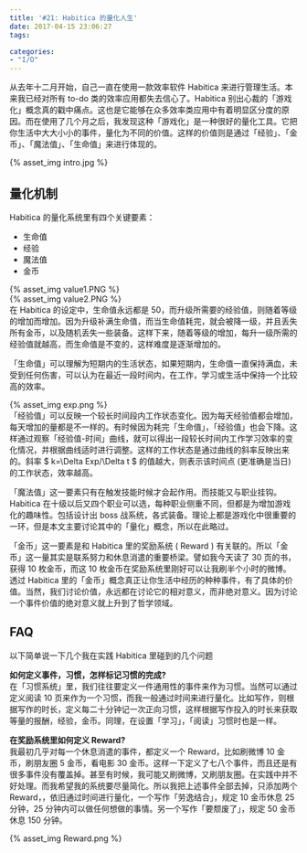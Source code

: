 ```yaml
---
title: '#21: Habitica 的量化人生'
date: 2017-04-15 23:06:27
tags: 

categories: 
- "I/O"
---
```


从去年十二月开始，自己一直在使用一款效率软件 Habitica 来进行管理生活。本来我已经对所有 to-do 类的效率应用都失去信心了。Habitica 别出心裁的「游戏化」概念真的戳中痛点。这也是它能够在众多效率类应用中有着明显区分度的原因。而在使用了几个月之后，我发现这种「游戏化」是一种很好的量化工具。它把你生活中大大小小的事件，量化为不同的价值。这样的价值则是通过「经验」、「金币」、「魔法值」、「生命值」来进行体现的。
<!-- more -->

{% asset_img intro.jpg %}
<br>

## 量化机制

Habitica 的量化系统里有四个关键要素：

- 生命值
- 经验
- 魔法值
- 金币

{% asset_img value1.PNG %}
<br>
{% asset_img value2.PNG %}
<br>
在 Habitica 的设定中，生命值永远都是 50，而升级所需要的经验值，则随着等级的增加而增加。因为升级补满生命值，而当生命值耗完，就会被降一级，并且丢失所有金币，以及随机丢失一些装备。这样下来，随着等级的增加，每升一级所需的经验值就越高，而生命值是不变的，这样难度是逐渐增加的。

「生命值」可以理解为短期内的生活状态，如果短期内，生命值一直保持满血，未受到任何伤害，可以认为在最近一段时间内，在工作，学习或生活中保持一个比较高的效率。

{% asset_img exp.png %}
<br>
「经验值」可以反映一个较长时间段内工作状态变化。因为每天经验值都会增加，每天增加的量都是不一样的。有时候因为耗完「生命值」，「经验值」也会下降。这样通过观察「经验值-时间」曲线，就可以得出一段较长时间内工作学习效率的变化情况，并根据曲线适时进行调整。这样的工作状态是通过曲线的斜率反映出来的。斜率 $ k=\Delta Exp/\Delta t $ 的值越大，则表示该时间点 (更准确是当日) 的工作状态，效率越高。

「魔法值」这一要素只有在触发技能时候才会起作用。而技能又与职业挂钩。Habitica 在十级以后又四个职业可以选，每种职业侧重不同，但都是为增加游戏化的趣味性。包括设计出 boss 战系统，各式装备。理论上都是游戏化中很重要的一环，但是本文主要讨论其中的「量化」概念，所以在此略过。

「金币」这一要素是和 Habitica 里的奖励系统 ( Reward ) 有关联的。所以「金币」这一量其实是联系努力和休息消遣的重要桥梁。譬如我今天读了 30 页的书，获得 10 枚金币，而这 10 枚金币在奖励系统里刚好可以让我刷半个小时的微博。透过 Habitica 里的「金币」概念真正让你生活中经历的种种事件，有了具体的价值。当然，我们讨论价值，永远都在讨论它的相对意义，而非绝对意义。因为讨论一个事件价值的绝对意义就上升到了哲学领域。

## FAQ
以下简单说一下几个我在实践 Habitica 里碰到的几个问题

**如何定义事件，习惯，怎样标记习惯的完成?**<br>
在「习惯系统」里，我们往往要定义一件通用性的事件来作为习惯。当然可以通过定义阅读 10 页来作为一个习惯，而我一般通过时间来进行量化。比如写作，则根据写作的时长，定义每二十分钟记一次正向习惯，这样根据写作投入的时长来获取等量的报酬，经验，金币。同理，在设置「学习」，「阅读」习惯时也是一样。

**在奖励系统里如何定义  Reward?**<br>
我最初几乎对每一个休息消遣的事件，都定义一个 Reward，比如刷微博 10 金币，刷朋友圈 5 金币，看电影 30 金币。这样一下定义了七八个事件，而且还是有很多事件没有覆盖掉。甚至有时候，我可能又刷微博，又刷朋友圈。在实践中并不好处理。而我希望我的系统要尽量简化。所以我把上述事件全部去掉，只添加两个 Reward，，依旧通过时间进行量化，一个写作「劳逸结合」，规定 10 金币休息 25 分钟，25 分钟内可以做任何想做的事情。另一个写作「要颓废了」，规定 50 金币休息 150 分钟。

{% asset_img Reward.png %}